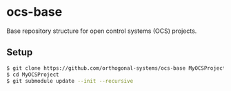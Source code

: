# ocs-base
Base repository structure for open control systems (OCS) projects.

## Setup
```Bash
$ git clone https://github.com/orthogonal-systems/ocs-base MyOCSProject
$ cd MyOCSProject
$ git submodule update --init --recursive
```
